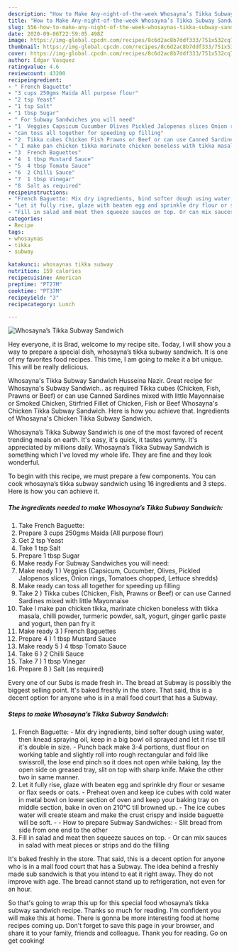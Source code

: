 ```yaml
---
description: "How to Make Any-night-of-the-week Whosayna’s Tikka Subway Sandwich"
title: "How to Make Any-night-of-the-week Whosayna’s Tikka Subway Sandwich"
slug: 556-how-to-make-any-night-of-the-week-whosaynas-tikka-subway-sandwich
date: 2020-09-06T22:59:05.498Z
image: https://img-global.cpcdn.com/recipes/8c6d2ac8b7ddf333/751x532cq70/whosaynas-tikka-subway-sandwich-recipe-main-photo.jpg
thumbnail: https://img-global.cpcdn.com/recipes/8c6d2ac8b7ddf333/751x532cq70/whosaynas-tikka-subway-sandwich-recipe-main-photo.jpg
cover: https://img-global.cpcdn.com/recipes/8c6d2ac8b7ddf333/751x532cq70/whosaynas-tikka-subway-sandwich-recipe-main-photo.jpg
author: Edgar Vasquez
ratingvalue: 4.6
reviewcount: 43200
recipeingredient:
- " French Baguette"
- "3 cups 250gms Maida All purpose flour"
- "2 tsp Yeast"
- "1 tsp Salt"
- "1 tbsp Sugar"
- " For Subway Sandwiches you will need"
- "1  Veggies Capsicum Cucumber Olives Pickled Jalopenos slices Onion rings Tomatoes chopped Lettuce shredds"
- "can toss all together for speeding up filling"
- "2  Tikka cubes Chicken Fish Prawns or Beef or can use Canned Sardines mixed with little Mayonnaise"
- " I make pan chicken tikka marinate chicken boneless with tikka masala chilli powder turmeric powder salt yogurt ginger garlic paste and yogurt then pan fry it"
- "3  French Baguettes"
- "4  1 tbsp Mustard Sauce"
- "5  4 tbsp Tomato Sauce"
- "6  2 Chilli Sauce"
- "7  1 tbsp Vinegar"
- "8  Salt as required"
recipeinstructions:
- "French Baguette: Mix dry ingredients, bind softer dough using water, then knead spraying oil, keep in a big bowl oil sprayed and let it rise till it&#39;s double in size. Punch back make 3-4 portions, dust flour on working table and slightly roll into rough rectangular and fold like swissroll, the lose end pinch so it does not open while baking, lay the open side on greased tray, slit on top with sharp knife. Make the other two in same manner."
- "Let it fully rise, glaze with beaten egg and sprinkle dry flour or sesame or flax seeds or oats. Preheat oven and keep ice cubes with cold water in metal bowl on lower section of oven and keep your baking tray on middle section, bake in oven on 210°C till browned up. The ice cubes water will create steam and make the crust crispy and inside baguette will be soft.  How to prepare Subway Sandwiches: Slit bread from side from one end to the other"
- "Fill in salad and meat then squeeze sauces on top. Or can mix sauces in salad with meat pieces or strips and do the filling"
categories:
- Recipe
tags:
- whosaynas
- tikka
- subway

katakunci: whosaynas tikka subway 
nutrition: 159 calories
recipecuisine: American
preptime: "PT27M"
cooktime: "PT37M"
recipeyield: "3"
recipecategory: Lunch

---
```



![Whosayna’s Tikka Subway Sandwich](https://img-global.cpcdn.com/recipes/8c6d2ac8b7ddf333/751x532cq70/whosaynas-tikka-subway-sandwich-recipe-main-photo.jpg)

Hey everyone, it is Brad, welcome to my recipe site. Today, I will show you a way to prepare a special dish, whosayna’s tikka subway sandwich. It is one of my favorites food recipes. This time, I am going to make it a bit unique. This will be really delicious.

Whosayna&#39;s Tikka Subway Sandwich Husseina Nazir. Great recipe for Whosayna&#39;s Subway Sandwich.. as required Tikka cubes (Chicken, Fish, Prawns or Beef) or can use Canned Sardines mixed with little Mayonnaise or Smoked Chicken, Stirfried Fillet of Chicken, Fish or Beef Whosayna&#39;s Chicken Tikka Subway Sandwich. Here is how you achieve that. Ingredients of Whosayna&#39;s Chicken Tikka Subway Sandwich.

Whosayna’s Tikka Subway Sandwich is one of the most favored of recent trending meals on earth. It's easy, it's quick, it tastes yummy. It's appreciated by millions daily. Whosayna’s Tikka Subway Sandwich is something which I've loved my whole life. They are fine and they look wonderful.


To begin with this recipe, we must prepare a few components. You can cook whosayna’s tikka subway sandwich using 16 ingredients and 3 steps. Here is how you can achieve it.

<!--inarticleads1-->

##### The ingredients needed to make Whosayna’s Tikka Subway Sandwich:

1. Take  French Baguette:
1. Prepare 3 cups 250gms Maida (All purpose flour)
1. Get 2 tsp Yeast
1. Take 1 tsp Salt
1. Prepare 1 tbsp Sugar
1. Make ready  For Subway Sandwiches you will need:
1. Make ready 1 ) Veggies (Capsicum, Cucumber, Olives, Pickled Jalopenos slices, Onion rings, Tomatoes chopped, Lettuce shredds)
1. Make ready can toss all together for speeding up filling
1. Take 2 ) Tikka cubes (Chicken, Fish, Prawns or Beef) or can use Canned Sardines mixed with little Mayonnaise
1. Take  I make pan chicken tikka, marinate chicken boneless with tikka masala, chilli powder, turmeric powder, salt, yogurt, ginger garlic paste and yogurt, then pan fry it
1. Make ready 3 ) French Baguettes
1. Prepare 4 ) 1 tbsp Mustard Sauce
1. Make ready 5 ) 4 tbsp Tomato Sauce
1. Take 6 ) 2 Chilli Sauce
1. Take 7 ) 1 tbsp Vinegar
1. Prepare 8 } Salt (as required)


Every one of our Subs is made fresh in. The bread at Subway is possibly the biggest selling point. It&#39;s baked freshly in the store. That said, this is a decent option for anyone who is in a mall food court that has a Subway. 

<!--inarticleads2-->

##### Steps to make Whosayna’s Tikka Subway Sandwich:

1. French Baguette: - Mix dry ingredients, bind softer dough using water, then knead spraying oil, keep in a big bowl oil sprayed and let it rise till it&#39;s double in size. - Punch back make 3-4 portions, dust flour on working table and slightly roll into rough rectangular and fold like swissroll, the lose end pinch so it does not open while baking, lay the open side on greased tray, slit on top with sharp knife. Make the other two in same manner.
1. Let it fully rise, glaze with beaten egg and sprinkle dry flour or sesame or flax seeds or oats. - Preheat oven and keep ice cubes with cold water in metal bowl on lower section of oven and keep your baking tray on middle section, bake in oven on 210°C till browned up. - The ice cubes water will create steam and make the crust crispy and inside baguette will be soft. -  - How to prepare Subway Sandwiches: - Slit bread from side from one end to the other
1. Fill in salad and meat then squeeze sauces on top. - Or can mix sauces in salad with meat pieces or strips and do the filling


It&#39;s baked freshly in the store. That said, this is a decent option for anyone who is in a mall food court that has a Subway. The idea behind a freshly made sub sandwich is that you intend to eat it right away. They do not improve with age. The bread cannot stand up to refrigeration, not even for an hour. 

So that's going to wrap this up for this special food whosayna’s tikka subway sandwich recipe. Thanks so much for reading. I'm confident you will make this at home. There is gonna be more interesting food at home recipes coming up. Don't forget to save this page in your browser, and share it to your family, friends and colleague. Thank you for reading. Go on get cooking!
